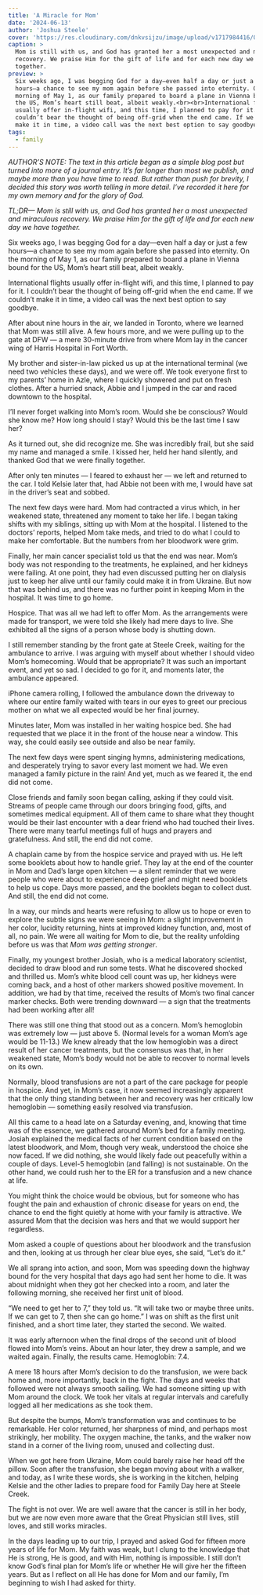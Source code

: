 ```yaml
---
title: 'A Miracle for Mom'
date: '2024-06-13'
author: 'Joshua Steele'
cover: 'https://res.cloudinary.com/dnkvsijzu/image/upload/v1717984416/OFReport/2024-06-13-a-miracle-for-mom/steele-clan-2024_iymwjk.jpg'
caption: >
  Mom is still with us, and God has granted her a most unexpected and miraculous
  recovery. We praise Him for the gift of life and for each new day we have
  together.
preview: >
  Six weeks ago, I was begging God for a day—even half a day or just a few
  hours—a chance to see my mom again before she passed into eternity. On the
  morning of May 1, as our family prepared to board a plane in Vienna bound for
  the US, Mom’s heart still beat, albeit weakly.<br><br>International flights
  usually offer in-flight wifi, and this time, I planned to pay for it. I
  couldn’t bear the thought of being off-grid when the end came. If we couldn’t
  make it in time, a video call was the next best option to say goodbye.
tags:
  - family
---
```


_AUTHOR’S NOTE: The text in this article began as a simple blog post but turned
into more of a journal entry. It’s far longer than most we publish, and maybe
more than you have time to read. But rather than push for brevity, I decided
this story was worth telling in more detail. I’ve recorded it here for my own
memory and for the glory of God._

_TL;DR— Mom is still with us, and God has granted her a most unexpected and
miraculous recovery. We praise Him for the gift of life and for each new day we
have together._

<article-divider mb="6" />

Six weeks ago, I was begging God for a day—even half a day or just a few hours—a
chance to see my mom again before she passed into eternity. On the morning of
May 1, as our family prepared to board a plane in Vienna bound for the US, Mom’s
heart still beat, albeit weakly.

International flights usually offer in-flight wifi, and this time, I planned to
pay for it. I couldn’t bear the thought of being off-grid when the end came. If
we couldn’t make it in time, a video call was the next best option to say
goodbye.

After about nine hours in the air, we landed in Toronto, where we learned that
Mom was still alive. A few hours more, and we were pulling up to the gate at DFW
— a mere 30-minute drive from where Mom lay in the cancer wing of Harris
Hospital in Fort Worth.

My brother and sister-in-law picked us up at the international terminal (we need
two vehicles these days), and we were off. We took everyone first to my parents’
home in Azle, where I quickly showered and put on fresh clothes. After a hurried
snack, Abbie and I jumped in the car and raced downtown to the hospital.

I’ll never forget walking into Mom’s room. Would she be conscious? Would she
know me? How long should I stay? Would this be the last time I saw her?

As it turned out, she did recognize me. She was incredibly frail, but she said
my name and managed a smile. I kissed her, held her hand silently, and thanked
God that we were finally together.

After only ten minutes — I feared to exhaust her — we left and returned to the
car. I told Kelsie later that, had Abbie not been with me, I would have sat in
the driver’s seat and sobbed.

The next few days were hard. Mom had contracted a virus which, in her weakened
state, threatened any moment to take her life. I began taking shifts with my
siblings, sitting up with Mom at the hospital. I listened to the doctors’
reports, helped Mom take meds, and tried to do what I could to make her
comfortable. But the numbers from her bloodwork were grim.

Finally, her main cancer specialist told us that the end was near. Mom’s body
was not responding to the treatments, he explained, and her kidneys were
failing. At one point, they had even discussed putting her on dialysis just to
keep her alive until our family could make it in from Ukraine. But now that was
behind us, and there was no further point in keeping Mom in the hospital. It was
time to go home.

Hospice. That was all we had left to offer Mom. As the arrangements were made
for transport, we were told she likely had mere days to live. She exhibited all
the signs of a person whose body is shutting down.

I still remember standing by the front gate at Steele Creek, waiting for the
ambulance to arrive. I was arguing with myself about whether I should video
Mom’s homecoming. Would that be appropriate? It was such an important event, and
yet so sad. I decided to go for it, and moments later, the ambulance appeared.

iPhone camera rolling, I followed the ambulance down the driveway to where our
entire family waited with tears in our eyes to greet our precious mother on what
we all expected would be her final journey.

Minutes later, Mom was installed in her waiting hospice bed. She had requested
that we place it in the front of the house near a window. This way, she could
easily see outside and also be near family.

The next few days were spent singing hymns, administering medications, and
desperately trying to savor every last moment we had. We even managed a family
picture in the rain! And yet, much as we feared it, the end did not come.

Close friends and family soon began calling, asking if they could visit. Streams
of people came through our doors bringing food, gifts, and sometimes medical
equipment. All of them came to share what they thought would be their last
encounter with a dear friend who had touched their lives. There were many
tearful meetings full of hugs and prayers and gratefulness. And still, the end
did not come.

A chaplain came by from the hospice service and prayed with us. He left some
booklets about how to handle grief. They lay at the end of the counter in Mom
and Dad’s large open kitchen — a silent reminder that we were people who were
about to experience deep grief and might need booklets to help us cope. Days
more passed, and the booklets began to collect dust. And still, the end did not
come.

In a way, our minds and hearts were refusing to allow us to hope or even to
explore the subtle signs we were seeing in Mom: a slight improvement in her
color, lucidity returning, hints at improved kidney function, and, most of all,
no pain. We were all waiting for Mom to die, but the reality unfolding before us
was that _Mom was getting stronger_.

Finally, my youngest brother Josiah, who is a medical laboratory scientist,
decided to draw blood and run some tests. What he discovered shocked and
thrilled us. Mom’s white blood cell count was up, her kidneys were coming back,
and a host of other markers showed positive movement. In addition, we had by
that time, received the results of Mom’s two final cancer marker checks. Both
were trending downward — a sign that the treatments had been working after all!

There was still one thing that stood out as a concern. Mom’s hemoglobin was
extremely low — just above 5. (Normal levels for a woman Mom’s age would be
11-13.) We knew already that the low hemoglobin was a direct result of her
cancer treatments, but the consensus was that, in her weakened state, Mom’s body
would not be able to recover to normal levels on its own.

Normally, blood transfusions are not a part of the care package for people in
hospice. And yet, in Mom’s case, it now seemed increasingly apparent that the
only thing standing between her and recovery was her critically low hemoglobin —
something easily resolved via transfusion.

All this came to a head late on a Saturday evening, and, knowing that time was
of the essence, we gathered around Mom’s bed for a family meeting. Josiah
explained the medical facts of her current condition based on the latest
bloodwork, and Mom, though very weak, understood the choice she now faced. If we
did nothing, she would likely fade out peacefully within a couple of days.
Level-5 hemoglobin (and falling) is not sustainable. On the other hand, we could
rush her to the ER for a transfusion and a new chance at life.

You might think the choice would be obvious, but for someone who has fought the
pain and exhaustion of chronic disease for years on end, the chance to end the
fight quietly at home with your family is attractive. We assured Mom that the
decision was hers and that we would support her regardless.

Mom asked a couple of questions about her bloodwork and the transfusion and
then, looking at us through her clear blue eyes, she said, “Let’s do it.”

We all sprang into action, and soon, Mom was speeding down the highway bound for
the very hospital that days ago had sent her home to die. It was about midnight
when they got her checked into a room, and later the following morning, she
received her first unit of blood.

“We need to get her to 7,” they told us. “It will take two or maybe three units.
If we can get to 7, then she can go home.” I was on shift as the first unit
finished, and a short time later, they started the second. We waited.

It was early afternoon when the final drops of the second unit of blood flowed
into Mom’s veins. About an hour later, they drew a sample, and we waited again.
Finally, the results came. Hemoglobin: 7.4.

A mere 18 hours after Mom’s decision to do the transfusion, we were back home
and, more importantly, back in the fight. The days and weeks that followed were
not always smooth sailing. We had someone sitting up with Mom around the clock.
We took her vitals at regular intervals and carefully logged all her medications
as she took them.

But despite the bumps, Mom’s transformation was and continues to be remarkable.
Her color returned, her sharpness of mind, and perhaps most strikingly, her
mobility. The oxygen machine, the tanks, and the walker now stand in a corner of
the living room, unused and collecting dust.

When we got here from Ukraine, Mom could barely raise her head off the pillow.
Soon after the transfusion, she began moving about with a walker, and today, as
I write these words, she is working in the kitchen, helping Kelsie and the other
ladies to prepare food for Family Day here at Steele Creek.

The fight is not over. We are well aware that the cancer is still in her body,
but we are now even more aware that the Great Physician still lives, still
loves, and still works miracles.

In the days leading up to our trip, I prayed and asked God for fifteen more
years of life for Mom. My faith was weak, but I clung to the knowledge that He
is strong, He is good, and with Him, nothing is impossible. I still don’t know
God’s final plan for Mom’s life or whether He will give her the fifteen years.
But as I reflect on all He has done for Mom and our family, I’m beginning to
wish I had asked for thirty.

<article-image publicId="OFReport/2024-06-13-a-miracle-for-mom/steele-grandkids-2024_jbwdal" width="768" caption="Nana and Granddad together with their 19 grandchildren" />
